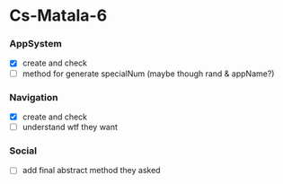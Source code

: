 # Cs-Matala-6
### AppSystem
 - [x] create and check
 - [ ] method for generate specialNum (maybe though rand & appName?)
### Navigation
 - [X] create and check
 - [ ] understand wtf they want
### Social
 - [ ] add final abstract method they asked